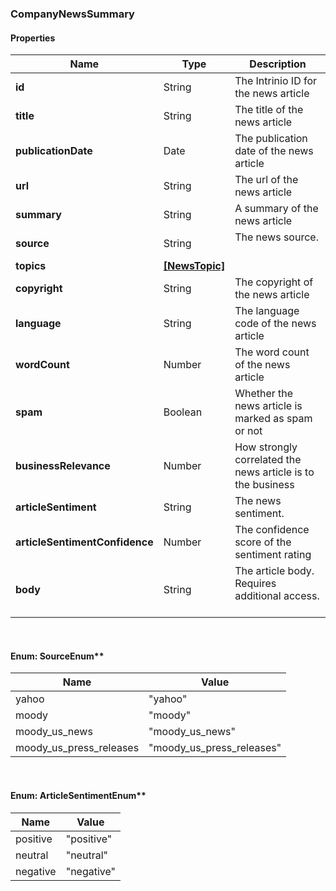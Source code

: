 
[//]: # (CLASS:CompanyNewsSummary)

[//]: # (KIND:object)

### CompanyNewsSummary

#### Properties

[//]: # (START_DEFINITION)

Name | Type | Description
------------ | ------------- | -------------
**id** | String | The Intrinio ID for the news article &nbsp;
**title** | String | The title of the news article &nbsp;
**publicationDate** | Date | The publication date of the news article &nbsp;
**url** | String | The url of the news article &nbsp;
**summary** | String | A summary of the news article &nbsp;
**source** | String | The news source. &nbsp;
**topics** | [**[NewsTopic]**](NewsTopic.md) |  &nbsp;
**copyright** | String | The copyright of the news article &nbsp;
**language** | String | The language code of the news article &nbsp;
**wordCount** | Number | The word count of the news article &nbsp;
**spam** | Boolean | Whether the news article is marked as spam or not &nbsp;
**businessRelevance** | Number | How strongly correlated the news article is to the business &nbsp;
**articleSentiment** | String | The news sentiment. &nbsp;
**articleSentimentConfidence** | Number | The confidence score of the sentiment rating &nbsp;
**body** | String | The article body. Requires additional access. &nbsp;

[//]: # (END_DEFINITION)


[//]: # (CONTAINED_CLASS:NewsTopic)



<br/>

#### Enum: SourceEnum**

Name | Value
---- | -----
yahoo | &quot;yahoo&quot;
moody | &quot;moody&quot;
moody_us_news | &quot;moody_us_news&quot;
moody_us_press_releases | &quot;moody_us_press_releases&quot;

<br/>

#### Enum: ArticleSentimentEnum**

Name | Value
---- | -----
positive | &quot;positive&quot;
neutral | &quot;neutral&quot;
negative | &quot;negative&quot;



